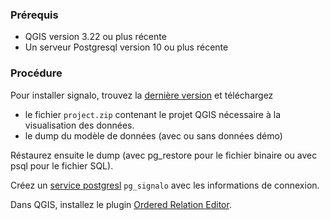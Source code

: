 

### Prérequis
* QGIS version 3.22 ou plus récente
* Un serveur Postgresql version 10 ou plus récente

### Procédure

Pour installer signalo, trouvez la [dernière version](https://github.com/opengisch/signalo/releases/latest) et téléchargez

* le fichier `project.zip` contenant le projet QGIS nécessaire à la visualisation des données.
* le dump du modèle de données (avec ou sans données démo)

Réstaurez ensuite le dump (avec pg_restore pour le fichier binaire ou avec psql pour le fichier SQL).

Créez un [service postgresl](https://www.postgresql.org/docs/current/libpq-pgservice.html) `pg_signalo` avec les informations de connexion.

Dans QGIS, installez le plugin [Ordered Relation Editor](https://plugins.qgis.org/plugins/ordered_relation_editor/).